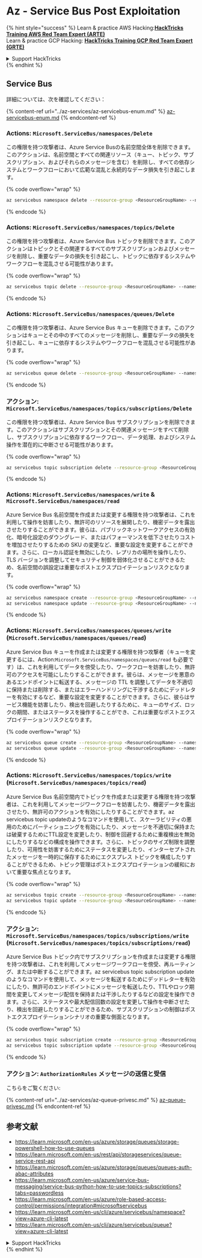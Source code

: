 # Az - Service Bus Post Exploitation

{% hint style="success" %}
Learn & practice AWS Hacking:<img src="../../.gitbook/assets/image (1) (1).png" alt="" data-size="line">[**HackTricks Training AWS Red Team Expert (ARTE)**](https://training.hacktricks.xyz/courses/arte)<img src="../../.gitbook/assets/image (1) (1).png" alt="" data-size="line">\
Learn & practice GCP Hacking: <img src="../../.gitbook/assets/image (2).png" alt="" data-size="line">[**HackTricks Training GCP Red Team Expert (GRTE)**<img src="../../.gitbook/assets/image (2).png" alt="" data-size="line">](https://training.hacktricks.xyz/courses/grte)

<details>

<summary>Support HackTricks</summary>

* Check the [**subscription plans**](https://github.com/sponsors/carlospolop)!
* **Join the** 💬 [**Discord group**](https://discord.gg/hRep4RUj7f) or the [**telegram group**](https://t.me/peass) or **follow** us on **Twitter** 🐦 [**@hacktricks\_live**](https://twitter.com/hacktricks\_live)**.**
* **Share hacking tricks by submitting PRs to the** [**HackTricks**](https://github.com/carlospolop/hacktricks) and [**HackTricks Cloud**](https://github.com/carlospolop/hacktricks-cloud) github repos.

</details>
{% endhint %}

## Service Bus

詳細については、次を確認してください：

{% content-ref url="../az-services/az-servicebus-enum.md" %}
[az-servicebus-enum.md](../az-services/az-servicebus-enum.md)
{% endcontent-ref %}

### Actions: `Microsoft.ServiceBus/namespaces/Delete`

この権限を持つ攻撃者は、Azure Service Busの名前空間全体を削除できます。このアクションは、名前空間とすべての関連リソース（キュー、トピック、サブスクリプション、およびそれらのメッセージを含む）を削除し、すべての依存システムとワークフローにおいて広範な混乱と永続的なデータ損失を引き起こします。

{% code overflow="wrap" %}
```bash
az servicebus namespace delete --resource-group <ResourceGroupName> --name <NamespaceName>
```
{% endcode %}

### Actions: `Microsoft.ServiceBus/namespaces/topics/Delete`

この権限を持つ攻撃者は、Azure Service Bus トピックを削除できます。このアクションはトピックとその関連するすべてのサブスクリプションおよびメッセージを削除し、重要なデータの損失を引き起こし、トピックに依存するシステムやワークフローを混乱させる可能性があります。

{% code overflow="wrap" %}
```bash
az servicebus topic delete --resource-group <ResourceGroupName> --namespace-name <NamespaceName> --name <TopicName>
```
{% endcode %}

### Actions: `Microsoft.ServiceBus/namespaces/queues/Delete`

この権限を持つ攻撃者は、Azure Service Bus キューを削除できます。このアクションはキューとその中のすべてのメッセージを削除し、重要なデータの損失を引き起こし、キューに依存するシステムやワークフローを混乱させる可能性があります。

{% code overflow="wrap" %}
```bash
az servicebus queue delete --resource-group <ResourceGroupName> --namespace-name <NamespaceName> --name <QueueName>
```
{% endcode %}

### アクション: `Microsoft.ServiceBus/namespaces/topics/subscriptions/Delete`

この権限を持つ攻撃者は、Azure Service Bus サブスクリプションを削除できます。このアクションはサブスクリプションとその関連メッセージをすべて削除し、サブスクリプションに依存するワークフロー、データ処理、およびシステム操作を潜在的に中断させる可能性があります。

{% code overflow="wrap" %}
```bash
az servicebus topic subscription delete --resource-group <ResourceGroupName> --namespace-name <NamespaceName> --topic-name <TopicName> --name <SubscriptionName>
```
{% endcode %}

### Actions: `Microsoft.ServiceBus/namespaces/write` & `Microsoft.ServiceBus/namespaces/read`

Azure Service Bus 名前空間を作成または変更する権限を持つ攻撃者は、これを利用して操作を妨害したり、無許可のリソースを展開したり、機密データを露出させたりすることができます。彼らは、パブリックネットワークアクセスの有効化、暗号化設定のダウングレード、またはパフォーマンスを低下させたりコストを増加させたりするための SKU の変更など、重要な設定を変更することができます。さらに、ローカル認証を無効にしたり、レプリカの場所を操作したり、TLS バージョンを調整してセキュリティ制御を弱体化させることができるため、名前空間の誤設定は重要なポストエクスプロイテーションリスクとなります。

{% code overflow="wrap" %}
```bash
az servicebus namespace create --resource-group <ResourceGroupName> --name <NamespaceName> --location <Location>
az servicebus namespace update --resource-group <ResourceGroupName> --name <NamespaceName> --tags <Key=Value>
```
{% endcode %}


### Actions: `Microsoft.ServiceBus/namespaces/queues/write` (`Microsoft.ServiceBus/namespaces/queues/read`)

Azure Service Bus キューを作成または変更する権限を持つ攻撃者（キューを変更するには、Action:`Microsoft.ServiceBus/namespaces/queues/read` も必要です）は、これを利用してデータを傍受したり、ワークフローを妨害したり、無許可のアクセスを可能にしたりすることができます。彼らは、メッセージを悪意のあるエンドポイントに転送する、メッセージの TTL を調整してデータを不適切に保持または削除する、またはエラーハンドリングに干渉するためにデッドレターを有効にするなど、重要な設定を変更することができます。さらに、彼らはサービス機能を妨害したり、検出を回避したりするために、キューのサイズ、ロックの期間、またはステータスを操作することができ、これは重要なポストエクスプロイテーションリスクとなります。

{% code overflow="wrap" %}
```bash
az servicebus queue create --resource-group <ResourceGroupName> --namespace-name <NamespaceName> --name <QueueName>
az servicebus queue update --resource-group <ResourceGroupName> --namespace-name <NamespaceName> --name <QueueName>
```
{% endcode %}

### Actions: `Microsoft.ServiceBus/namespaces/topics/write` (`Microsoft.ServiceBus/namespaces/topics/read`)

Azure Service Bus 名前空間内でトピックを作成または変更する権限を持つ攻撃者は、これを利用してメッセージワークフローを妨害したり、機密データを露出させたり、無許可のアクションを有効にしたりすることができます。az servicebus topic updateのようなコマンドを使用して、スケーラビリティの悪用のためにパーティショニングを有効にしたり、メッセージを不適切に保持または破棄するためにTTL設定を変更したり、制御を回避するために重複検出を無効にしたりするなどの構成を操作できます。さらに、トピックのサイズ制限を調整したり、可用性を妨害するためにステータスを変更したり、インターセプトされたメッセージを一時的に保存するためにエクスプレス トピックを構成したりすることができるため、トピック管理はポストエクスプロイテーションの緩和において重要な焦点となります。

{% code overflow="wrap" %}
```bash
az servicebus topic create --resource-group <ResourceGroupName> --namespace-name <NamespaceName> --name <TopicName>
az servicebus topic update --resource-group <ResourceGroupName> --namespace-name <NamespaceName> --name <TopicName>
```
{% endcode %}

### アクション: `Microsoft.ServiceBus/namespaces/topics/subscriptions/write` (`Microsoft.ServiceBus/namespaces/topics/subscriptions/read`)

Azure Service Bus トピック内でサブスクリプションを作成または変更する権限を持つ攻撃者は、これを利用してメッセージワークフローを傍受、再ルーティング、または中断することができます。az servicebus topic subscription updateのようなコマンドを使用して、メッセージを転送するためにデッドレターを有効にしたり、無許可のエンドポイントにメッセージを転送したり、TTLやロック期間を変更してメッセージ配信を保持または干渉したりするなどの設定を操作できます。さらに、ステータスや最大配信回数の設定を変更して操作を中断させたり、検出を回避したりすることができるため、サブスクリプションの制御はポストエクスプロイテーションシナリオの重要な側面となります。

{% code overflow="wrap" %}
```bash
az servicebus topic subscription create --resource-group <ResourceGroupName> --namespace-name <NamespaceName> --topic-name <TopicName> --name <SubscriptionName>
az servicebus topic subscription update --resource-group <ResourceGroupName> --namespace-name <NamespaceName> --topic-name <TopicName> --name <SubscriptionName>
```
{% endcode %}


### アクション: `AuthorizationRules` メッセージの送信と受信

こちらをご覧ください:

{% content-ref url="../az-services/az-queue-privesc.md" %}
[az-queue-privesc.md](../az-services/az-queue-privesc.md)
{% endcontent-ref %}

## 参考文献

* https://learn.microsoft.com/en-us/azure/storage/queues/storage-powershell-how-to-use-queues
* https://learn.microsoft.com/en-us/rest/api/storageservices/queue-service-rest-api
* https://learn.microsoft.com/en-us/azure/storage/queues/queues-auth-abac-attributes
* https://learn.microsoft.com/en-us/azure/service-bus-messaging/service-bus-python-how-to-use-topics-subscriptions?tabs=passwordless
* https://learn.microsoft.com/en-us/azure/role-based-access-control/permissions/integration#microsoftservicebus
* https://learn.microsoft.com/en-us/cli/azure/servicebus/namespace?view=azure-cli-latest
* https://learn.microsoft.com/en-us/cli/azure/servicebus/queue?view=azure-cli-latest

<details>

<summary>Support HackTricks</summary>

* Check the [**subscription plans**](https://github.com/sponsors/carlospolop)!
* **Join the** 💬 [**Discord group**](https://discord.gg/hRep4RUj7f) or the [**telegram group**](https://t.me/peass) or **follow** us on **Twitter** 🐦 [**@hacktricks\_live**](https://twitter.com/hacktricks_live)**.**
* **Share hacking tricks by submitting PRs to the** [**HackTricks**](https://github.com/carlospolop/hacktricks) and [**HackTricks Cloud**](https://github.com/carlospolop/hacktricks-cloud) github repos.

</details>
{% endhint %}
